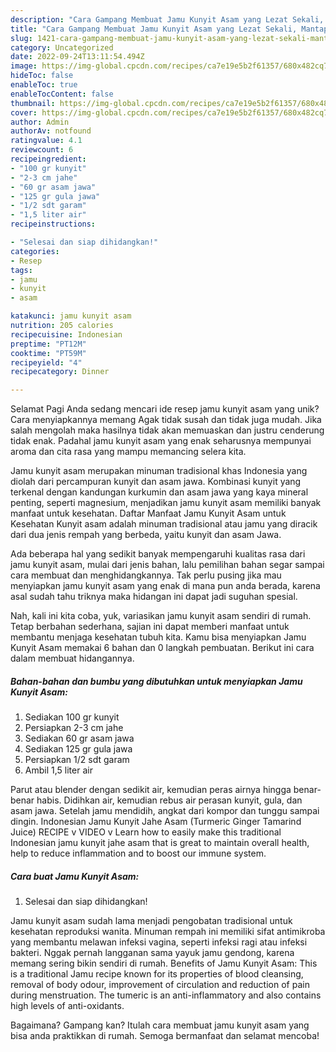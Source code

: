 ```yaml
---
description: "Cara Gampang Membuat Jamu Kunyit Asam yang Lezat Sekali, Mantap"
title: "Cara Gampang Membuat Jamu Kunyit Asam yang Lezat Sekali, Mantap"
slug: 1421-cara-gampang-membuat-jamu-kunyit-asam-yang-lezat-sekali-mantap
category: Uncategorized
date: 2022-09-24T13:11:54.494Z
image: https://img-global.cpcdn.com/recipes/ca7e19e5b2f61357/680x482cq70/jamu-kunyit-asam-foto-resep-utama.jpg
hideToc: false
enableToc: true
enableTocContent: false
thumbnail: https://img-global.cpcdn.com/recipes/ca7e19e5b2f61357/680x482cq70/jamu-kunyit-asam-foto-resep-utama.jpg
cover: https://img-global.cpcdn.com/recipes/ca7e19e5b2f61357/680x482cq70/jamu-kunyit-asam-foto-resep-utama.jpg
author: Admin
authorAv: notfound
ratingvalue: 4.1
reviewcount: 6
recipeingredient:
- "100 gr kunyit"
- "2-3 cm jahe"
- "60 gr asam jawa"
- "125 gr gula jawa"
- "1/2 sdt garam"
- "1,5 liter air"
recipeinstructions:

- "Selesai dan siap dihidangkan!"
categories:
- Resep
tags:
- jamu
- kunyit
- asam

katakunci: jamu kunyit asam 
nutrition: 205 calories
recipecuisine: Indonesian
preptime: "PT12M"
cooktime: "PT59M"
recipeyield: "4"
recipecategory: Dinner

---
```



Selamat Pagi Anda sedang mencari ide resep jamu kunyit asam yang unik? Cara menyiapkannya memang Agak tidak susah dan tidak juga mudah. Jika salah mengolah maka hasilnya tidak akan memuaskan dan justru cenderung tidak enak. Padahal jamu kunyit asam yang enak seharusnya mempunyai aroma dan cita rasa yang mampu memancing selera kita.


Jamu kunyit asam merupakan minuman tradisional khas Indonesia yang diolah dari percampuran kunyit dan asam jawa. Kombinasi kunyit yang terkenal dengan kandungan kurkumin dan asam jawa yang kaya mineral penting, seperti magnesium, menjadikan jamu kunyit asam memiliki banyak manfaat untuk kesehatan. Daftar Manfaat Jamu Kunyit Asam untuk Kesehatan Kunyit asam adalah minuman tradisional atau jamu yang diracik dari dua jenis rempah yang berbeda, yaitu kunyit dan asam Jawa.

Ada beberapa hal yang sedikit banyak mempengaruhi kualitas rasa dari jamu kunyit asam, mulai dari jenis bahan, lalu pemilihan bahan segar sampai cara membuat dan menghidangkannya. Tak perlu pusing jika mau menyiapkan jamu kunyit asam yang enak di mana pun anda berada, karena asal sudah tahu triknya maka hidangan ini dapat jadi suguhan spesial.


Nah, kali ini kita coba, yuk, variasikan jamu kunyit asam sendiri di rumah. Tetap berbahan sederhana, sajian ini dapat memberi manfaat untuk membantu menjaga kesehatan tubuh kita. Kamu bisa menyiapkan Jamu Kunyit Asam memakai 6 bahan dan 0 langkah pembuatan. Berikut ini cara dalam membuat hidangannya.

<!--inarticleads1-->

##### Bahan-bahan dan bumbu yang dibutuhkan untuk menyiapkan Jamu Kunyit Asam:

1. Sediakan 100 gr kunyit
1. Persiapkan 2-3 cm jahe
1. Sediakan 60 gr asam jawa
1. Sediakan 125 gr gula jawa
1. Persiapkan 1/2 sdt garam
1. Ambil 1,5 liter air


Parut atau blender dengan sedikit air, kemudian peras airnya hingga benar-benar habis. Didihkan air, kemudian rebus air perasan kunyit, gula, dan asam jawa. Setelah jamu mendidih, angkat dari kompor dan tunggu sampai dingin. Indonesian Jamu Kunyit Jahe Asam (Turmeric Ginger Tamarind Juice) RECIPE v VIDEO v Learn how to easily make this traditional Indonesian jamu kunyit jahe asam that is great to maintain overall health, help to reduce inflammation and to boost our immune system. 

<!--inarticleads2-->

##### Cara buat Jamu Kunyit Asam:


1. Selesai dan siap dihidangkan!

Jamu kunyit asam sudah lama menjadi pengobatan tradisional untuk kesehatan reproduksi wanita. Minuman rempah ini memiliki sifat antimikroba yang membantu melawan infeksi vagina, seperti infeksi ragi atau infeksi bakteri. Nggak pernah langganan sama yayuk jamu gendong, karena memang sering bikin sendiri di rumah. Benefits of Jamu Kunyit Asam: This is a traditional Jamu recipe known for its properties of blood cleansing, removal of body odour, improvement of circulation and reduction of pain during menstruation. The tumeric is an anti-inflammatory and also contains high levels of anti-oxidants. 

Bagaimana? Gampang kan? Itulah cara membuat jamu kunyit asam yang bisa anda praktikkan di rumah. Semoga bermanfaat dan selamat mencoba!
